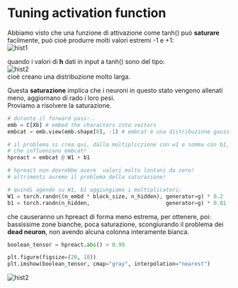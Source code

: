 # Tuning activation function

Abbiamo visto che una funzione di attivazione come tanh() può **saturare** facilmente, può
cioè produrre molti valori estremi -1 e +1:  
![hist1](../images/hist1.png)  

quando i valori di **h** dati in input a tanh() sono del tipo:  
![hist2](../images/hist2.png)  
cioè creano una distribuzione molto larga.

Questa **saturazione** implica che i neuroni in questo stato vengono allenati meno, aggiornano di rado i loro pesi.  
Proviamo a risolvere la saturazione.

```py
# durante il forward pass:..
emb = C[Xb] # embed the characters into vectors
embcat = emb.view(emb.shape[0], -1) # embcat è una distribuzione gaussiana, non dà problemi

# il problema si crea qui, dalla moltipliczione con w1 e somma con b1,
# che influenzano embcat!
hpreact = embcat @ W1 + b1 

# hpreact non dovrebbe avere  valori molto lontani da zero!
# altrimenti avremo il problema della saturazione!

# quindi agendo su W1, b1 aggiungiamo i moltiplicatori:
W1 = torch.randn((n_embd * block_size, n_hidden), generator=g) * 0.2
b1 = torch.randn(n_hidden,                        generator=g) * 0.01

```

che causeranno un hpreact di forma meno estrema, per ottenere, poi:  
bassissime zone bianche, poca saturazione, scongiurando il problema dei **dead neuron**, non avendo alcuna colonna
interamente bianca.

```py
boolean_tensor = hpreact.abs() > 0.99

plt.figure(figsize=(20, 10))
plt.imshow(boolean_tensor, cmap="gray", interpolation="nearest")
```

![hist2](../images/imshow2.png) 


